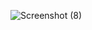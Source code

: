 ![Screenshot (8)](https://user-images.githubusercontent.com/111962401/228564810-fc7fa714-d68b-4c4f-a16f-20a3eaf2da0f.png)
